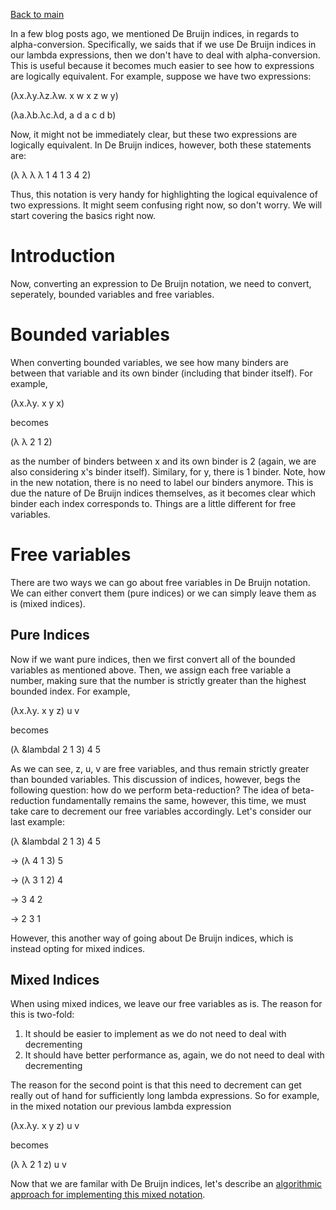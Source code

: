 [Back to main](https://jd-anabi.github.io/functional-programming/)

In a few blog posts ago, we mentioned De Bruijn indices, in regards to 
alpha-conversion. Specifically, we saids that if we use De Bruijn indices 
in our lambda expressions, then we don't have to deal with alpha-conversion. 
This is useful because it becomes much easier to see how to expressions 
are logically equivalent. For example, suppose we have two expressions: 

(&lambda;x.&lambda;y.&lambda;z.&lambda;w. x w x z w y)

(&lambda;a.&lambda;b.&lambda;c.&lambda;d, a d a c d b)

Now, it might not be immediately clear, but these two expressions are logically 
equivalent. In De Bruijn indices, however, both these statements are:

(&lambda; &lambda; &lambda; &lambda; 1 4 1 3 4 2)

Thus, this notation is very handy for highlighting the logical equivalence of two expressions. 
It might seem confusing right now, so don't worry. We will start covering the basics right now.

# Introduction
Now, converting an expression to De Bruijn notation, we need to convert, seperately, bounded variables and free variables.

# Bounded variables
When converting bounded variables, we see how many binders are between that variable and its own binder (including that binder itself). 
For example, 

(&lambda;x.&lambda;y. x y x)

becomes

(&lambda; &lambda; 2 1 2)

as the number of binders between x and its own binder is 2 (again, we are also considering x's binder itself). Similary, for y, 
there is 1 binder. 
Note, how in the new notation, there is no need to label our binders anymore. This is due the nature of De Bruijn indices themselves, 
as it becomes clear which binder each index corresponds to. Things are a little different for free variables.

# Free variables
There are two ways we can go about free variables in De Bruijn notation. We can either convert them (pure indices) or 
we can simply leave them as is (mixed indices).

## Pure Indices
Now if we want pure indices, then we first convert all of the bounded variables as mentioned above. Then, we assign each free variable 
a number, making sure that the number is strictly greater than the highest bounded index. For example, 

(&lambda;x.&lambda;y. x y z) u v

becomes 

(&lambda; &lambdal 2 1 3) 4 5

As we can see, z, u, v are free variables, and thus remain strictly greater than bounded variables. 
This discussion of indices, however, begs the following question: how do we perform beta-reduction? 
The idea of beta-reduction fundamentally remains the same, however, this time, we must take care to decrement 
our free variables accordingly. Let's consider our last example:

(&lambda; &lambdal 2 1 3) 4 5

&rarr; (&lambda; 4 1 3) 5

&rarr; (&lambda; 3 1 2) 4

&rarr; 3 4 2

&rarr; 2 3 1

However, this another way of going about De Bruijn indices, which is instead opting for mixed indices. 

## Mixed Indices
When using mixed indices, we leave our free variables as is. The reason for this is two-fold:

1. It should be easier to implement as we do not need to deal with decrementing
2. It should have better performance as, again, we do not need to deal with decrementing 

The reason for the second point is that this need to decrement can get really out of hand for sufficiently long lambda expressions. 
So for example, in the mixed notation our previous lambda expression 

(&lambda;x.&lambda;y. x y z) u v

becomes

(&lambda; &lambda; 2 1 z) u v

Now that we are familar with De Bruijn indices, let's describe an [algorithmic approach for implementing this mixed notation](https://jd-anabi.github.io/functional-programming/algorithmic-de-bruijn).
